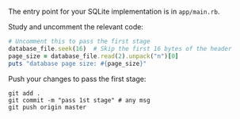The entry point for your SQLite implementation is in `app/main.rb`.

Study and uncomment the relevant code: 

```ruby
# Uncomment this to pass the first stage
database_file.seek(16)  # Skip the first 16 bytes of the header
page_size = database_file.read(2).unpack("n")[0]
puts "database page size: #{page_size}"
```

Push your changes to pass the first stage:

```
git add .
git commit -m "pass 1st stage" # any msg
git push origin master
```
